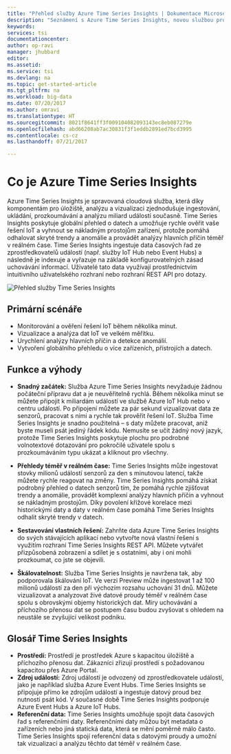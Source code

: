 ```yaml
---
title: "Přehled služby Azure Time Series Insights | Dokumentace Microsoftu"
description: "Seznámení s Azure Time Series Insights, novou službou pro analýzu dat časových řad a řešení IoT"
keywords: 
services: tsi
documentationcenter: 
author: op-ravi
manager: jhubbard
editor: 
ms.assetid: 
ms.service: tsi
ms.devlang: na
ms.topic: get-started-article
ms.tgt_pltfrm: na
ms.workload: big-data
ms.date: 07/20/2017
ms.author: omravi
ms.translationtype: HT
ms.sourcegitcommit: 8021f8641ff3f009104082093143ec8eb087279e
ms.openlocfilehash: abd66208ab7ac30831f3f1eddb2891ed7bcd3995
ms.contentlocale: cs-cz
ms.lasthandoff: 07/21/2017

---
```


# <a name="what-is-azure-time-series-insights"></a>Co je Azure Time Series Insights

Azure Time Series Insights je spravovaná cloudová služba, která díky komponentám pro úložiště, analýzu a vizualizaci zjednodušuje ingestování, ukládání, prozkoumávání a analýzu miliard událostí současně. Time Series Insights poskytuje globální přehled o datech a umožňuje rychle ověřit vaše řešení IoT a vyhnout se nákladným prostojům zařízení, protože pomáhá odhalovat skryté trendy a anomálie a provádět analýzy hlavních příčin téměř v reálném čase. Time Series Insights ingestuje data časových řad ze zprostředkovatelů událostí (např. služby IoT Hub nebo Event Hubs) a následně je indexuje a vyřazuje na základě konfigurovatelných zásad uchovávání informací. Uživatelé tato data využívají prostřednictvím intuitivního uživatelského rozhraní nebo rozhraní REST API pro dotazy.

![Přehled služby Time Series Insights](media/overview/time-series-insights-overview-flow.png)

## <a name="primary-scenarios"></a>Primární scénáře

* Monitorování a ověření řešení IoT během několika minut.
* Vizualizace a analýza dat IoT ve velkém měřítku.
* Urychlení analýzy hlavních příčin a detekce anomálií.
* Vytvoření globálního přehledu o více zařízeních, přístrojích a datech.

## <a name="capabilities-and-benefits"></a>Funkce a výhody

* **Snadný začátek:** Služba Azure Time Series Insights nevyžaduje žádnou počáteční přípravu dat a je neuvěřitelně rychlá. Během několika minut se můžete připojit k miliardám událostí ve službě Azure IoT Hub nebo v centru událostí. Po připojení můžete za pár sekund vizualizovat data ze senzorů, pracovat s nimi a rychle tak prověřit řešení IoT. Služba Time Series Insights je snadno použitelná – s daty můžete pracovat, aniž byste museli psát jediný řádek kódu.  Nemusíte se učit žádný nový jazyk, protože Time Series Insights poskytuje plochu pro podrobné volnotextové dotazování pro pokročilé uživatele spolu s prozkoumáváním typu ukázat a kliknout pro všechny.

* **Přehledy téměř v reálném čase:** Time Series Insights může ingestovat stovky milionů událostí senzorů za den s minutovou latencí, takže můžete rychle reagovat na změny. Time Series Insights pomáhá získat podrobný přehled o datech senzorů tím, že pomáhá rychle zjišťovat trendy a anomálie, provádět komplexní analýzy hlavních příčin a vyhnout se nákladným prostojům. Díky povolení křížové korelace mezi historickými daty a daty v reálném čase pomáhá Time Series Insights odhalit skryté trendy v datech.

* **Sestavování vlastních řešení:** Zahrňte data Azure Time Series Insights do svých stávajících aplikací nebo vytvořte nová vlastní řešení s využitím rozhraní Time Series Insights REST API. Můžete vytvářet přizpůsobená zobrazení a sdílet je s ostatními, aby i oni mohli prozkoumat, co jste se objevili.

* **Škálovatelnost:** Služba Time Series Insights je navržena tak, aby podporovala škálování IoT. Ve verzi Preview může ingestovat 1 až 100 milionů událostí za den při výchozím rozsahu uchování 31 dnů. Můžete vizualizovat a analyzovat živé datové proudy téměř v reálném čase spolu s obrovskými objemy historických dat. Míry uchovávání a příchozího přenosu dat se postupem času budou zvyšovat s ohledem na neustále se zvyšující velikost podniku.

## <a name="time-series-insights-glossary"></a>Glosář Time Series Insights

* **Prostředí:** Prostředí je prostředek Azure s kapacitou úložiště a příchozího přenosu dat.  Zákazníci zřizují prostředí s požadovanou kapacitou přes Azure Portal.
* **Zdroj událostí:** Zdroj událostí je odvozený od zprostředkovatele událostí, jako je například služba Azure Event Hubs.  Time Series Insights se připojuje přímo ke zdrojům událostí a ingestuje datový proud bez nutnosti psát kód. V současné době Time Series Insights podporuje Azure Event Hubs a Azure IoT Hubs.
* **Referenční data:** Time Series Insights umožňuje spojit data časových řad s referenčními daty.  Referenčními daty můžou být metadata o zařízeních nebo jiná statická data, která se mění poměrně málo často. Time Series Insights spojí referenční data s datovými proudy a umožní tak vizualizaci a analýzu těchto dat téměř v reálném čase.

